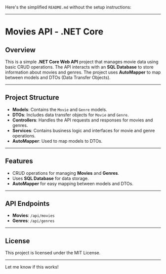 Here's the simplified `README.md` without the setup instructions:

---

# Movies API - .NET Core

## Overview

This is a simple **.NET Core Web API** project that manages movie data using basic CRUD operations. The API interacts with an **SQL Database** to store information about movies and genres. The project uses **AutoMapper** to map between models and DTOs (Data Transfer Objects).

---

## Project Structure

- **Models**: Contains the `Movie` and `Genre` models.
- **DTOs**: Includes data transfer objects for `Movie` and `Genre`.
- **Controllers**: Handles the API requests and responses for movies and genres.
- **Services**: Contains business logic and interfaces for movie and genre operations.
- **AutoMapper**: Used to map models to DTOs.

---

## Features

- CRUD operations for managing **Movies** and **Genres**.
- Uses **SQL Database** for data storage.
- **AutoMapper** for easy mapping between models and DTOs.

---

## API Endpoints

- **Movies**: `/api/movies`
- **Genres**: `/api/genres`

---

## License

This project is licensed under the MIT License.

---

Let me know if this works!
